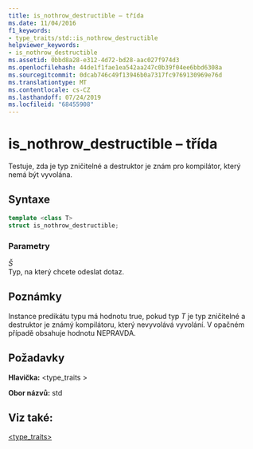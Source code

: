 ```yaml
---
title: is_nothrow_destructible – třída
ms.date: 11/04/2016
f1_keywords:
- type_traits/std::is_nothrow_destructible
helpviewer_keywords:
- is_nothrow_destructible
ms.assetid: 0bbd8a28-e312-4d72-bd28-aac027f974d3
ms.openlocfilehash: 44de1f1fae1ea542aa247c0b39f04ee6bbd6308a
ms.sourcegitcommit: 0dcab746c49f13946b0a7317fc9769130969e76d
ms.translationtype: MT
ms.contentlocale: cs-CZ
ms.lasthandoff: 07/24/2019
ms.locfileid: "68455908"
---
```

# <a name="isnothrowdestructible-class"></a>is_nothrow_destructible – třída

Testuje, zda je typ zničitelné a destruktor je znám pro kompilátor, který nemá být vyvolána.

## <a name="syntax"></a>Syntaxe

```cpp
template <class T>
struct is_nothrow_destructible;
```

### <a name="parameters"></a>Parametry

*Š*\
Typ, na který chcete odeslat dotaz.

## <a name="remarks"></a>Poznámky

Instance predikátu typu má hodnotu true, pokud typ *T* je typ zničitelné a destruktor je známý kompilátoru, který nevyvolává vyvolání. V opačném případě obsahuje hodnotu NEPRAVDA.

## <a name="requirements"></a>Požadavky

**Hlavička:** \<type_traits >

**Obor názvů:** std

## <a name="see-also"></a>Viz také:

[<type_traits>](../standard-library/type-traits.md)
